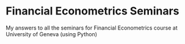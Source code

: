 # Financial Econometrics Seminars
My answers to all the seminars for Financial Econometrics course at University of Geneva (using Python)

